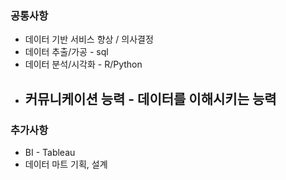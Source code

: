 ### 공통사항
- 데이터 기반 서비스 향상 / 의사결정
- 데이터 추출/가공 - sql
- 데이터 분석/시각화 - R/Python
- 커뮤니케이션 능력 - 데이터를 이해시키는 능력
	- 

### 추가사항
- BI - Tableau
- 데이터 마트 기획, 설계
